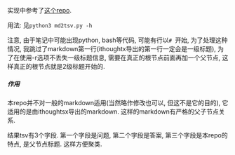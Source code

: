 实现中参考了[这个repo](https://github.com/L-M-Sherlock/markdown2anki).

用法: 见`python3 md2tsv.py -h`

注意, 由于笔记中可能出现python, bash等代码, 可能有行以`# `开始, 为了处理这种情况, 我跳过了markdown第一行(ithoughtx导出的第一行一定会是一级标题), 为了在使用-r选项不丢失一级标题信息, 需要在真正的根节点前面再加一个父节点, 这样真正的根节点就是2级标题开始的.

##### 作用

本repo并不对一般的markdown适用(当然略作修改也可以, 但这不是它的目的), 它适用的是由ithoughtsx导出的markdown. 这样的markdown有严格的父子节点关系.

结果tsv有3个字段. 第一个字段是问题, 第二个字段是答案, 第三个字段是本repo的特点, 是父节点标题. 这样方便聚类.

